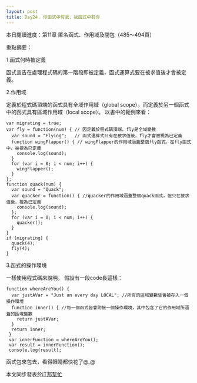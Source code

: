 ```yaml
---
layout: post
title: Day24. 你函式中有我，我函式中有你 
---
```

本日閱讀進度：第11章 匿名函式、作用域及閉包（485～494頁）

重點摘要：

1.函式何時被定義

函式宣告在處理程式碼的第一階段即被定義，函式運算式要在被求值後才會被定義。

2.作用域

定義於程式碼頂端的函式具有全域作用域（global scope），而定義於另一個函式中的函式具有區域作用域（local scope）。
以書中的範例來看：
```
var migrating = true;
var fly = function(num) { // 因定義於程式碼頂端，fly是全域變數
  var sound = "Flying";   // 函式運算式只有在被求值後，fly才會被視為已定義
  function wingFlapper() { // wingFlapper的作用域涵蓋整個fly函式，在fly函式中，被視為已定義
    console.log(sound);
  }
  for (var i = 0; i < num; i++) {
    wingFlapper();
  }
};
function quack(num) {
  var sound = "Quack";
  var quacker = function() { //quacker的作用域涵蓋整個quack函式，但只在被求值後，視為已定義
    console.log(sound);
  };
  for (var i = 0; i < num; i++) {
    quacker();
  }
}
if (migrating) {
  quack(4);
  fly(4);
}
```

3.函式的操作環境

一樣使用程式碼來說明。
假設有一段code長這樣：
```
function whereAreYou() {
  var justAVar = "Just an every day LOCAL"; //所有的區域變數皆會被存入一個操作環境
  function inner() { //每一個函式皆會附接一個操作環境，其中包含了它的作用域所涵蓋的區域變數
    return justAVar;
  }
  return inner;
 }
 var innerFunction = whereAreYou();
 var result = innerFunction();
 console.log(result);
 ```
 
 函式包來包去，看得眼睛都快花了@_@

本文同步發表於[iT邦幫忙](https://ithelp.ithome.com.tw/articles/10225985)